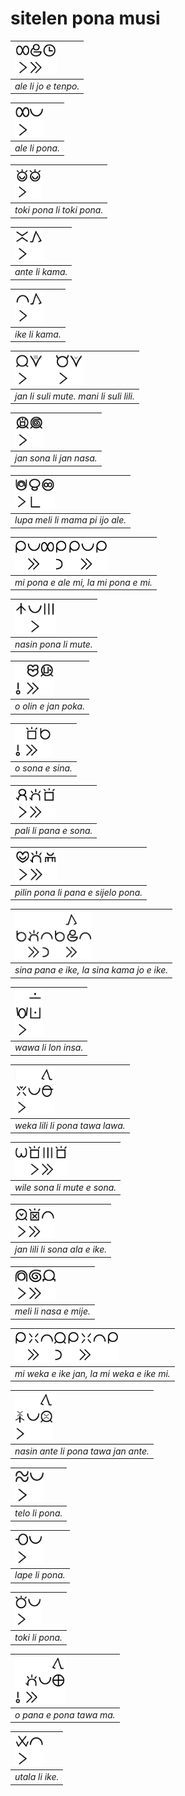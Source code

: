 # sitelen pona musi

| <img src="ale-li-jo-e-tenpo.png" height="50"> | 
|:--| 
| *ale li jo e tenpo.* |

| <img src="ale-li-pona.png" height="50"> | 
|:--| 
| *ale li pona.* | 

| <img src="toki-pona-li-toki-pona.png" height="50"> | 
|:--| 
| *toki pona li toki pona.* | 

| <img src="ante-li-kama.png" height="50"> | 
|:--| 
| *ante li kama.* | 

| <img src="ike-li-kama.png" height="50"> | 
|:--| 
| *ike li kama.* | 

| <img src="jan-li-suli-mute-mani-li-suli-lili.png" height="50"> | 
|:--| 
| *jan li suli mute. mani li suli lili.* | 

| <img src="jan-sona-li-jan-nasa.png" height="50"> | 
|:--| 
| *jan sona li jan nasa.* | 

| <img src="lupa-meli-li-mama-pi-ijo-ale.png" height="50"> | 
|:--| 
| *lupa meli li mama pi ijo ale.* | 

| <img src="mi-pona-e-ale-mi-la-mi-pona-e-mi.png" height="50"> | 
|:--| 
| *mi pona e ale mi, la mi pona e mi.* | 

| <img src="nasin-pona-li-mute.png" height="50"> | 
|:--| 
| *nasin pona li mute.* | 

| <img src="o-olin-e-jan-poka.png" height="50"> | 
|:--| 
| *o olin e jan poka.* | 

| <img src="o-sona-e-sina.png" height="50"> | 
|:--| 
| *o sona e sina.* | 

| <img src="pali-li-pana-e-sona.png" height="50"> | 
|:--| 
| *pali li pana e sona.* | 

| <img src="pilin-pona-li-pana-e-sijelo-pona.png" height="50"> | 
|:--| 
| *pilin pona li pana e sijelo pona.* | 

| <img src="sina-pana-e-ike-la-sina-kama-jo-e-ike.png" height="75"> | 
|:--| 
| *sina pana e ike, la sina kama jo e ike.* | 

| <img src="wawa-li-lon-insa.png" height="75"> | 
|:--| 
| *wawa li lon insa.* | 

| <img src="weka-lili-li-pona-tawa-lawa.png" height="75"> | 
|:--| 
| *weka lili li pona tawa lawa.* | 

| <img src="wile-sona-li-mute-e-sona.png" height="50"> | 
|:--| 
| *wile sona li mute e sona.* | 

| <img src="jan-lili-li-sona-ala-e-ike.png" height="50"> | 
|:--| 
| *jan lili li sona ala e ike.* | 

| <img src="meli-li-nasa-e-mije.png" height="50"> | 
|:--| 
| *meli li nasa e mije.* | 

| <img src="mi-weka-e-ike-jan-la-mi-weka-e-ike-mi.png" height="50"> | 
|:--| 
| *mi weka e ike jan, la mi weka e ike mi.* | 

| <img src="nasin-ante-li-pona-tawa-jan-ante.png" height="75"> | 
|:--| 
| *nasin ante li pona tawa jan ante.* | 

| <img src="telo-li-pona.png" height="50"> | 
|:--| 
| *telo li pona.* | 

| <img src="lape-li-pona.png" height="50"> | 
|:--| 
| *lape li pona.* | 

| <img src="toki-li-pona.png" height="50"> | 
|:--| 
| *toki li pona.* | 

| <img src="o-pana-e-pona-tawa-ma.png" height="75"> | 
|:--| 
| *o pana e pona tawa ma.* | 

| <img src="utala-li-ike.png" height="50"> | 
|:--| 
| *utala li ike.* | 


